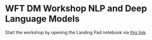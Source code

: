 # WFT DM Workshop NLP and Deep Language Models

Start the workshop by opening the Landing Pad notebook via [this link](https://githubtocolab.com/kaiu85/llm-workshop/blob/main/Workshop_Landing_Pad.ipynb).
